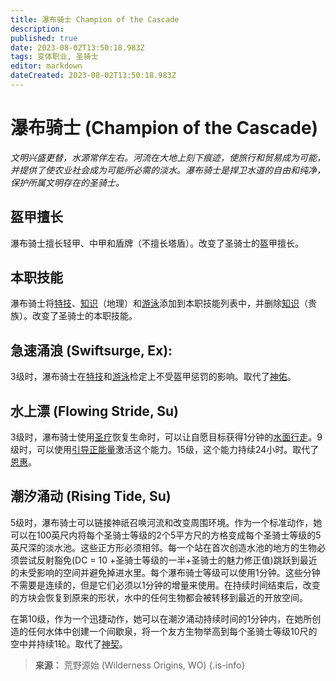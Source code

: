```yaml
---
title: 瀑布骑士 Champion of the Cascade
description: 
published: true
date: 2023-08-02T13:50:18.983Z
tags: 变体职业, 圣骑士
editor: markdown
dateCreated: 2023-08-02T13:50:18.983Z
---
```


# 瀑布骑士 (Champion of the Cascade)
*文明兴盛更替，水源常伴左右。河流在大地上刻下痕迹，使旅行和贸易成为可能，并提供了使农业社会成为可能所必需的淡水。瀑布骑士是捍卫水道的自由和纯净，保护所属文明存在的圣骑士。*

## 盔甲擅长
瀑布骑士擅长轻甲、中甲和盾牌（不擅长塔盾）。改变了圣骑士的盔甲擅长。

## 本职技能
瀑布骑士将[特技](/技能/特技)、[知识](/技能/知识)（地理）和[游泳](/技能/游泳)添加到本职技能列表中，并删除[知识](/技能/知识)（贵族）。改变了圣骑士的本职技能。

## 急速涌浪 (Swiftsurge, Ex):
3级时，瀑布骑士在[特技](/技能/特技)和[游泳](/技能/游泳)检定上不受盔甲惩罚的影响。取代了[神佑](/圣骑士#神佑-divine-health-ex)。

## 水上漂 (Flowing Stride, Su)
3级时，瀑布骑士使用[圣疗](/圣骑士#圣疗-lay-on-hands-su)恢复生命时，可以让自愿目标获得1分钟的[水面行走](/法术列表/水面行走_Water_walk)。9级时，可以使用[引导正能量](/圣骑士#引导正能量-channel-positive-energy-su)激活这个能力。15级，这个能力持续24小时。取代了[恩惠](/圣骑士#恩惠-mercy-su)。

## 潮汐涌动 (Rising Tide, Su)
5级时，瀑布骑士可以链接神祇召唤河流和改变周围环境。作为一个标准动作，她可以在100英尺内将每个圣骑士等级的2个5平方尺的方格变成每个圣骑士等级的5英尺深的淡水池。这些正方形必须相邻。每一个站在首次创造水池的地方的生物必须尝试反射豁免(DC = 10 +圣骑士等级的一半+圣骑士的魅力修正值)跳跃到最近的未受影响的空间并避免掉进水里。每个瀑布骑士等级可以使用1分钟。这些分钟不需要是连续的，但是它们必须以1分钟的增量来使用。在持续时间结束后，改变的方块会恢复到原来的形状，水中的任何生物都会被转移到最近的开放空间。

在第10级，作为一个迅捷动作，她可以在潮汐涌动持续时间的1分钟内，在她所创造的任何水体中创建一个间歇泉，将一个友方生物举高到每个圣骑士等级10尺的空中并持续1轮。取代了[神契](/圣骑士#神契-divine-bond-sp)。

> **来源：** 荒野源始 (Wilderness Origins, WO)
{.is-info}